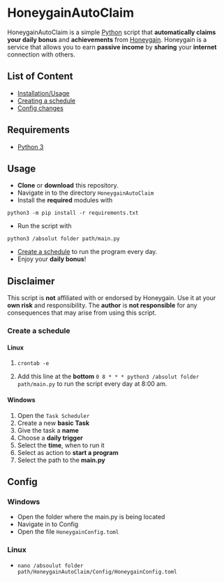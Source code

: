 # HoneygainAutoClaim

HoneygainAutoClaim is a simple [Python](https://www.python.org/) script that **automatically claims your daily bonus** 
and **achievements** from [Honeygain](https://r.honeygain.me/ROSCH76C7D). Honeygain is a 
service that allows you to earn **passive income** by **sharing** your **internet** connection with others.

## List of Content

- [Installation/Usage](#usage)
- [Creating a schedule](#create-a-schedule)
- [Config changes](#config)

## Requirements
- [Python 3](https://www.python.org/downloads/)


## Usage
- **Clone** or **download** this repository. 
- Navigate in to the directory `HoneygainAutoClaim`
- Install the **required** modules with 
```commandline 
python3 -m pip install -r requirements.txt
```  
- Run the script with 
```commandline
python3 /absolut folder path/main.py
```
- [Create a schedule](#create-a-schedule) to run the program every day.
- Enjoy your **daily bonus**!


## Disclaimer
This script is **not** affiliated with or endorsed by Honeygain. Use it at your **own risk** and responsibility. The **author** is **not responsible** for any consequences that may arise from using this script.

### Create a schedule

#### Linux

1. ```commandline
   crontab -e
   ```
2. Add this line at the **bottom** `0 8 * * * python3 /absolut folder path/main.py` to run the script every day at 8:00 am.

#### Windows

1. Open the `Task Scheduler`
2. Create a new **basic Task**
3. Give the task a **name**
4. Choose a **daily trigger**
5. Select the **time**, when to run it
6. Select as action to **start a program**
7. Select the path to the **main.py**

## Config

### Windows

- Open the folder where the main.py is being located
- Navigate in to Config
- Open the file `HoneygainConfig.toml`

### Linux

- ```commandline
  nano /absoulut folder path/HoneygainAutoClaim/Config/HoneygainConfig.toml
  ```
